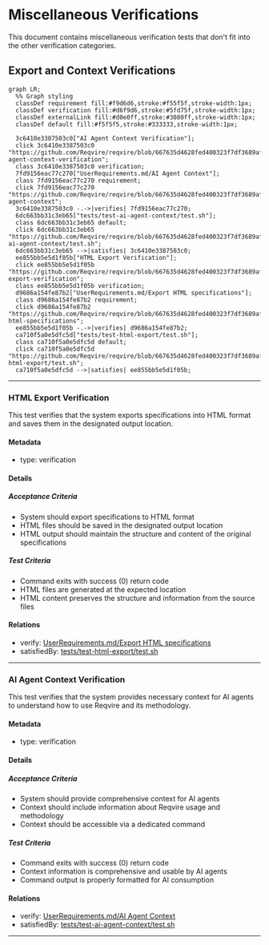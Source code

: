 # Miscellaneous Verifications

This document contains miscellaneous verification tests that don't fit into the other verification categories.

## Export and Context Verifications
```mermaid
graph LR;
  %% Graph styling
  classDef requirement fill:#f9d6d6,stroke:#f55f5f,stroke-width:1px;
  classDef verification fill:#d6f9d6,stroke:#5fd75f,stroke-width:1px;
  classDef externalLink fill:#d0e0ff,stroke:#3080ff,stroke-width:1px;
  classDef default fill:#f5f5f5,stroke:#333333,stroke-width:1px;

  3c6410e3387503c0["AI Agent Context Verification"];
  click 3c6410e3387503c0 "https://github.com/Reqvire/reqvire/blob/667635d4628fed400323f7df3689af2dbc2ad666/specifications/Verifications/Misc.md#ai-agent-context-verification";
  class 3c6410e3387503c0 verification;
  7fd9156eac77c270["UserRequirements.md/AI Agent Context"];
  class 7fd9156eac77c270 requirement;
  click 7fd9156eac77c270 "https://github.com/Reqvire/reqvire/blob/667635d4628fed400323f7df3689af2dbc2ad666/specifications/UserRequirements.md#ai-agent-context";
  3c6410e3387503c0 -.->|verifies| 7fd9156eac77c270;
  6dc663bb31c3eb65["tests/test-ai-agent-context/test.sh"];
  class 6dc663bb31c3eb65 default;
  click 6dc663bb31c3eb65 "https://github.com/Reqvire/reqvire/blob/667635d4628fed400323f7df3689af2dbc2ad666/tests/test-ai-agent-context/test.sh";
  6dc663bb31c3eb65 -->|satisfies| 3c6410e3387503c0;
  ee855bb5e5d1f05b["HTML Export Verification"];
  click ee855bb5e5d1f05b "https://github.com/Reqvire/reqvire/blob/667635d4628fed400323f7df3689af2dbc2ad666/specifications/Verifications/Misc.md#html-export-verification";
  class ee855bb5e5d1f05b verification;
  d9686a154fe87b2["UserRequirements.md/Export HTML specifications"];
  class d9686a154fe87b2 requirement;
  click d9686a154fe87b2 "https://github.com/Reqvire/reqvire/blob/667635d4628fed400323f7df3689af2dbc2ad666/specifications/UserRequirements.md#export-html-specifications";
  ee855bb5e5d1f05b -.->|verifies| d9686a154fe87b2;
  ca710f5a0e5dfc5d["tests/test-html-export/test.sh"];
  class ca710f5a0e5dfc5d default;
  click ca710f5a0e5dfc5d "https://github.com/Reqvire/reqvire/blob/667635d4628fed400323f7df3689af2dbc2ad666/tests/test-html-export/test.sh";
  ca710f5a0e5dfc5d -->|satisfies| ee855bb5e5d1f05b;
```

---

### HTML Export Verification

This test verifies that the system exports specifications into HTML format and saves them in the designated output location.

#### Metadata
  * type: verification

#### Details

##### Acceptance Criteria
- System should export specifications to HTML format
- HTML files should be saved in the designated output location
- HTML output should maintain the structure and content of the original specifications

##### Test Criteria
- Command exits with success (0) return code
- HTML files are generated at the expected location
- HTML content preserves the structure and information from the source files

#### Relations
  * verify: [UserRequirements.md/Export HTML specifications](../UserRequirements.md#export-html-specifications)
  * satisfiedBy: [tests/test-html-export/test.sh](../../tests/test-html-export/test.sh)

---

### AI Agent Context Verification

This test verifies that the system provides necessary context for AI agents to understand how to use Reqvire and its methodology.

#### Metadata
  * type: verification

#### Details

##### Acceptance Criteria
- System should provide comprehensive context for AI agents
- Context should include information about Reqvire usage and methodology
- Context should be accessible via a dedicated command

##### Test Criteria
- Command exits with success (0) return code
- Context information is comprehensive and usable by AI agents
- Command output is properly formatted for AI consumption

#### Relations
  * verify: [UserRequirements.md/AI Agent Context](../UserRequirements.md#ai-agent-context)
  * satisfiedBy: [tests/test-ai-agent-context/test.sh](../../tests/test-ai-agent-context/test.sh)

---